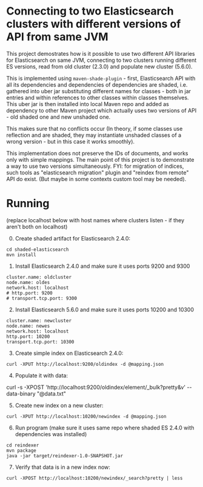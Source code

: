 # Connecting to two Elasticsearch clusters with different versions of API from same JVM
This project demostrates how is it possible to use two different API libraries for Elasticsearch on same JVM, connecting to two clusters running different ES versions, read from old cluster
(2.3.0) and populate new cluster (5.6.0).

This is implemented using `maven-shade-plugin` - first, Elasticsearch API with all its dependencies and dependencies of dependencies are shaded, i.e. gathered into uber jar substituting different names for classes - both in jar entries and within references to other classes within classes themselves. This uber jar is then installed into local Maven repo and added as dependency to other Maven project which actually uses two versions of API - old shaded one and new unshaded one.

This makes sure that no conflicts occur (In theory, if some classes use reflection and are shaded, they may instantiate unshaded classes of a wrong version - but in this case it works smoothly).

This implementation does not preserve the IDs of documents, and works only with simple mappings. The main point of this project is to demonstrate a way to use two versions simultaneously.
FYI: for migration of indices, such tools as "elasticsearch migration" plugin and "reindex from remote" API do exist. (But maybe in some contexts custom tool may be needed).

# Running
(replace localhost below with host names where clusters listen - if they aren't both on localhost)

0. Create shaded artifact for Elasticsearch 2.4.0:
```
cd shaded-elasticsearch
mvn install
```
1. Install Elasticsearch 2.4.0 and make sure it uses ports 9200 and 9300
```
cluster.name: oldcluster
node.name: oldes
network.host: localhost
# http.port: 9200
# transport.tcp.port: 9300
```
2. Install Elasticsearch 5.6.0 and make sure it uses ports 10200 and 10300
```
cluster.name: newcluster
node.name: newes
network.host: localhost
http.port: 10200
transport.tcp.port: 10300
```
3. Create simple index on Elasticsearch 2.4.0:

```
curl -XPUT http://localhost:9200/oldindex -d @mapping.json
```

4. Populate it with data:

curl -s -XPOST 'http://localhost:9200/oldindex/element/_bulk?pretty&v' --data-binary "@data.txt"

5. Create new index on a new cluster:
```
curl -XPUT http://localhost:10200/newindex -d @mapping.json
```

6. Run program
(make sure it uses same repo where shaded ES 2.4.0 with dependencies was installed)
```
cd reindexer
mvn package
java -jar target/reindexer-1.0-SNAPSHOT.jar
```
7. Verify that data is in a new index now:
```
curl -XPOST http://localhost:10200/newindex/_search?pretty | less
```

